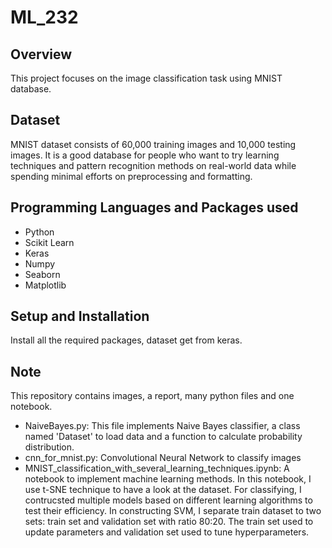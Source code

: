 # ML_232
## Overview
This project focuses on the image classification task using MNIST database. 
## Dataset
MNIST dataset consists of 60,000 training images and 10,000 testing images. It is a good database for people who want to try learning techniques and pattern recognition methods on real-world data while spending minimal efforts on preprocessing and formatting.
## Programming Languages and Packages used
- Python
- Scikit Learn
- Keras
- Numpy
- Seaborn
- Matplotlib
## Setup and Installation
Install all the required packages, dataset get from keras.
## Note
This repository contains images, a report, many python files and one notebook.
- NaiveBayes.py: This file implements Naive Bayes classifier, a class named 'Dataset' to load data and a function to calculate probability distribution.
- cnn_for_mnist.py: Convolutional Neural Network to classify images
- MNIST_classification_with_several_learning_techniques.ipynb: A notebook to implement machine learning methods. In this notebook, I use t-SNE technique to have a look at the dataset. For classifying, I contrucsted multiple models based on different learning algorithms to test their efficiency. In constructing SVM, I separate train dataset to two sets: train set and validation set with ratio 80:20. The train set used to update parameters and validation set used to tune hyperparameters.

